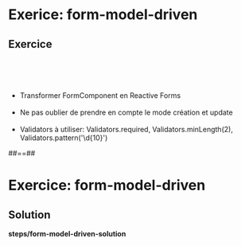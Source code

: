 <!-- .slide: class="exercice" -->
# Exerice: form-model-driven
## Exercice
<br><br><br>

- Transformer FormComponent en Reactive Forms<br><br>
- Ne pas oublier de prendre en compte le mode création et update<br><br>
- Validators à utiliser: Validators.required, Validators.minLength(2), Validators.pattern('\\d{10}')

##==##
<!-- .slide: class="exercice full-center" -->
# Exercice: form-model-driven
## Solution
<b>steps/form-model-driven-solution</b>
